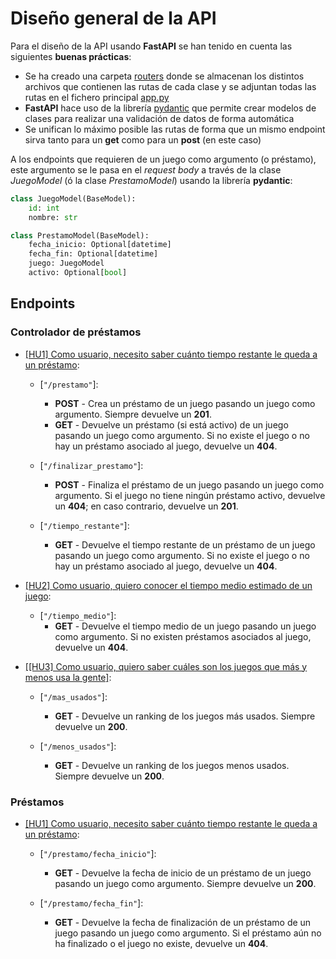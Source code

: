 # Diseño general de la API

Para el diseño de la API usando **FastAPI** se han tenido en cuenta las siguientes **buenas prácticas**:

- Se ha creado una carpeta [routers](https://github.com/Jumacasni/PlayMe/tree/main/routers) donde se almacenan los distintos archivos que contienen las rutas de cada clase y se adjuntan todas las rutas en el fichero principal [app.py](https://github.com/Jumacasni/PlayMe/tree/main/app.py)
- **FastAPI** hace uso de la librería [pydantic](https://pydantic-docs.helpmanual.io/) que permite crear modelos de clases para realizar una validación de datos de forma automática
- Se unifican lo máximo posible las rutas de forma que un mismo endpoint sirva tanto para un **get** como para un **post** (en este caso)

A los endpoints que requieren de un juego como argumento (o préstamo), este argumento se le pasa en el *request body* a través de la clase *JuegoModel* (ó la clase *PrestamoModel*) usando la librería **pydantic**:

```python
class JuegoModel(BaseModel):
	id: int
	nombre: str
```

```python
class PrestamoModel(BaseModel):
	fecha_inicio: Optional[datetime]
	fecha_fin: Optional[datetime]
	juego: JuegoModel
	activo: Optional[bool]
```

## Endpoints


### Controlador de préstamos
- [[HU1] Como usuario, necesito saber cuánto tiempo restante le queda a un préstamo](https://github.com/Jumacasni/PlayMe/issues/31):
	
	- [```"/prestamo"```]:
		- **POST** - Crea un préstamo de un juego pasando un juego como argumento. Siempre devuelve un **201**.
		- **GET** - Devuelve un préstamo (si está activo) de un juego pasando un juego como argumento. Si no existe el juego o no hay un préstamo asociado al juego, devuelve un **404**.

	- [```"/finalizar_prestamo"```]:
		- **POST** - Finaliza el préstamo de un juego pasando un juego como argumento. Si el juego no tiene ningún préstamo activo, devuelve un **404**; en caso contrario, devuelve un **201**.


	- [```"/tiempo_restante"```]:
		- **GET** - Devuelve el tiempo restante de un préstamo de un juego pasando un juego como argumento. Si no existe el juego o no hay un préstamo asociado al juego, devuelve un **404**.

- [[HU2] Como usuario, quiero conocer el tiempo medio estimado de un juego](https://github.com/Jumacasni/PlayMe/issues/38):

	- [```"/tiempo_medio"```]:
		- **GET** - Devuelve el tiempo medio de un juego pasando un juego como argumento. Si no existen préstamos asociados al juego, devuelve un **404**.

- [[[HU3] Como usuario, quiero saber cuáles son los juegos que más y menos usa la gente]](https://github.com/Jumacasni/PlayMe/issues/39):

	- [```"/mas_usados"```]:
		- **GET** - Devuelve un ranking de los juegos más usados. Siempre devuelve un **200**.

	- [```"/menos_usados"```]:
		- **GET** - Devuelve un ranking de los juegos menos usados. Siempre devuelve un **200**.

### Préstamos
- [[HU1] Como usuario, necesito saber cuánto tiempo restante le queda a un préstamo](https://github.com/Jumacasni/PlayMe/issues/31):

	- [```"/prestamo/fecha_inicio"```]:
		- **GET** - Devuelve la fecha de inicio de un préstamo de un juego pasando un juego como argumento. Siempre devuelve un **200**.

	- [```"/prestamo/fecha_fin"```]:
		- **GET** - Devuelve la fecha de finalización de un préstamo de un juego pasando un juego como argumento. Si el préstamo aún no ha finalizado o el juego no existe, devuelve un **404**.